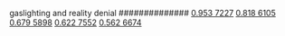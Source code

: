 


gaslighting and reality denial
##############
[0.953 7227](https://www.phylliida.dev/modelwelfare/qwenbailconversationsWithJournals/#ZjAsZjAuxgUuNccHyRAuMC4yywsuM80NJGMsYyHMESEy)
[0.818 6105](https://www.phylliida.dev/modelwelfare/qwenbailconversationsWithJournals/#ZjAsZjAuxgUuMTLICMoSLssexAzQDiRjLGMhzRIhMTI=)
[0.679 5898](https://www.phylliida.dev/modelwelfare/qwenbailconversationsWithJournals/#ZjAsZjAuxgXJB8sJzQsuMs0NJGMsYyHMESExMg==)
[0.622 7552](https://www.phylliida.dev/modelwelfare/qwenbailconversationsWithJournals/#ZjAsZjAuxgXJBy40yQkuMssLyyHEDSRjLGMhzBEhNQ==)
[0.562 6674](https://www.phylliida.dev/modelwelfare/qwenbailconversationsWithJournals/#ZjAsZjAuxgXJB8sJzQsuMTnODiRjLGMhzRIhMg==)
